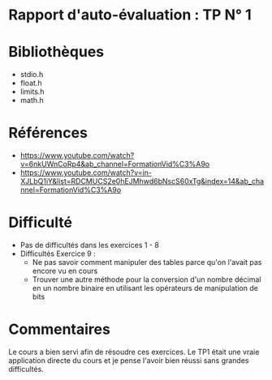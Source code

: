 
# Rapport d'auto-évaluation : TP N° 1 
# Bibliothèques
* stdio.h
* float.h
* limits.h
* math.h 

# Références
* https://www.youtube.com/watch?v=6nkUWnCoRp4&ab_channel=FormationVid%C3%A9o
* https://www.youtube.com/watch?v=in-XJLbQ1iY&list=RDCMUCS2e0hEJMhwd6bNscS60xTg&index=14&ab_channel=FormationVid%C3%A9o


# Difficulté
* Pas de difficultés dans les exercices 1 - 8 
* Difficultés Exercice 9 : 
    * Ne pas savoir comment manipuler des tables parce qu'on l'avait pas encore vu en cours
    * Trouver une autre méthode pour la conversion d'un nombre décimal en un nombre binaire en utilisant les opérateurs de manipulation de bits

# Commentaires
Le cours a bien servi afin de résoudre ces exercices.
Le TP1 était une vraie application directe du cours et je pense l'avoir bien réussi sans grandes difficultés.
